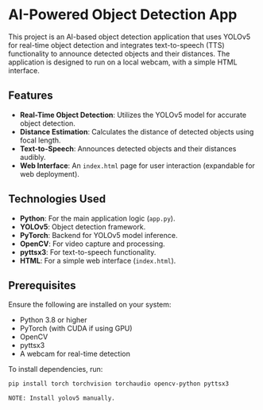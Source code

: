 # AI-Powered Object Detection App

This project is an AI-based object detection application that uses YOLOv5 for real-time object detection and integrates text-to-speech (TTS) functionality to announce detected objects and their distances. The application is designed to run on a local webcam, with a simple HTML interface.

## Features

- **Real-Time Object Detection**: Utilizes the YOLOv5 model for accurate object detection.
- **Distance Estimation**: Calculates the distance of detected objects using focal length.
- **Text-to-Speech**: Announces detected objects and their distances audibly.
- **Web Interface**: An `index.html` page for user interaction (expandable for web deployment).

## Technologies Used

- **Python**: For the main application logic (`app.py`).
- **YOLOv5**: Object detection framework.
- **PyTorch**: Backend for YOLOv5 model inference.
- **OpenCV**: For video capture and processing.
- **pyttsx3**: For text-to-speech functionality.
- **HTML**: For a simple web interface (`index.html`).

## Prerequisites

Ensure the following are installed on your system:

- Python 3.8 or higher
- PyTorch (with CUDA if using GPU)
- OpenCV
- pyttsx3
- A webcam for real-time detection

To install dependencies, run:
```bash
pip install torch torchvision torchaudio opencv-python pyttsx3

NOTE: Install yolov5 manually.
